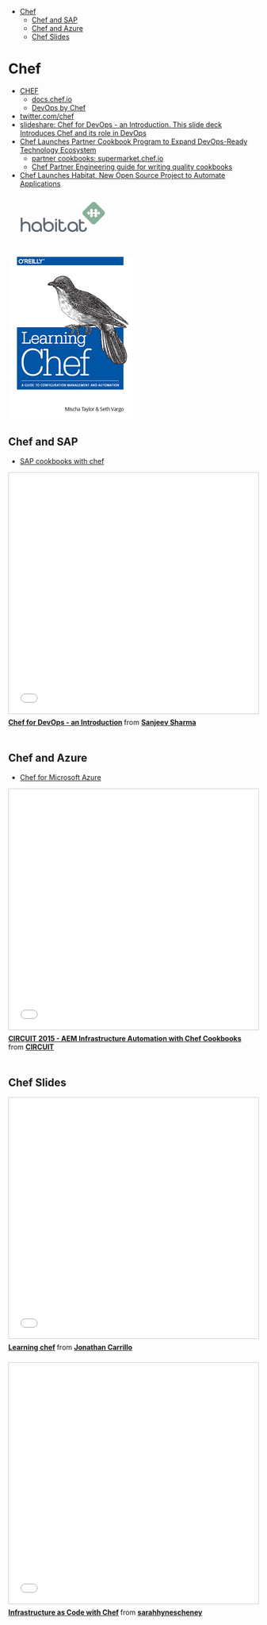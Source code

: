 <!-- MarkdownTOC -->

- [Chef](#chef)
    - [Chef and SAP](#chef-and-sap)
    - [Chef and Azure](#chef-and-azure)
    - [Chef Slides](#chef-slides)

<!-- /MarkdownTOC -->

# Chef
- [CHEF](https://www.chef.io/chef/)
	- [docs.chef.io](https://docs.chef.io/)
	- [DevOps by Chef](https://www.chef.io/solutions/devops/)
- [twitter.com/chef](https://twitter.com/chef)
- [slideshare: Chef for DevOps - an Introduction. This slide deck Introduces Chef and its role in DevOps](http://www.slideshare.net/sanjeev-sharma/chef-for-dev-ops-an-introduction)
- [Chef Launches Partner Cookbook Program to Expand DevOps-Ready Technology Ecosystem](https://www.chef.io/blog/2016/02/23/chef-launches-partner-cookbook-program-to-expand-devops-ready-technology-ecosystem/)
	- [partner cookbooks: supermarket.chef.io](https://supermarket.chef.io)
	- [Chef Partner Engineering guide for writing quality cookbooks](https://github.com/chef-partners/cookbook-guide)
- [Chef Launches Habitat, New Open Source Project to Automate Applications](http://devops.com/2016/06/14/chef-launches-habitat-new-open-source-project-automate-applications/)

[![habitat_chef](images/habitat_chef.png)](https://www.habitat.sh/)

[![Learning-Chef](images/Learning-Chef.png)](http://www.wowebook.org/learning-chef-a-guide-to-configuration-management-and-automation.html)

## Chef and SAP
- [SAP cookbooks with chef](http://sapcc.github.io/sap-cookbook-docs/)

<div class="container">
<iframe src="//www.slideshare.net/slideshow/embed_code/key/oWZBNOhxE5SjmS" width="595" height="485" frameborder="0" marginwidth="0" marginheight="0" scrolling="no" style="border:1px solid #CCC; border-width:1px; margin-bottom:5px; max-width: 100%;" allowfullscreen class="video"> </iframe> <div style="margin-bottom:5px"> <strong> <a href="//www.slideshare.net/sanjeev-sharma/chef-for-dev-ops-an-introduction" title="Chef for DevOps - an Introduction" target="_blank">Chef for DevOps - an Introduction</a> </strong> from <strong><a target="_blank" href="//www.slideshare.net/sanjeev-sharma">Sanjeev Sharma</a></strong> </div>
</div>
<br/>

## Chef and Azure
- [Chef for Microsoft Azure](https://www.chef.io/solutions/azure/)

<div class="container">
<iframe src="//www.slideshare.net/slideshow/embed_code/key/s00RuF52yJqXwH" width="595" height="485" frameborder="0" marginwidth="0" marginheight="0" scrolling="no" style="border:1px solid #CCC; border-width:1px; margin-bottom:5px; max-width: 100%;" allowfullscreen class="video"> </iframe> <div style="margin-bottom:5px"> <strong> <a href="//www.slideshare.net/CIRCUIT2015/circuit-2015-aem-infrastructure-automation-with-chef-cookbooks" title="CIRCUIT 2015 - AEM Infrastructure Automation with Chef Cookbooks" target="_blank">CIRCUIT 2015 - AEM Infrastructure Automation with Chef Cookbooks</a> </strong> from <strong><a href="//www.slideshare.net/CIRCUIT2015" target="_blank">CIRCUIT</a></strong> </div>
</div>
<br/>

## Chef Slides

<div class="container">
<iframe src="//www.slideshare.net/slideshow/embed_code/key/3vsGBOv3OtDabb" width="595" height="485" frameborder="0" marginwidth="0" marginheight="0" scrolling="no" style="border:1px solid #CCC; border-width:1px; margin-bottom:5px; max-width: 100%;" allowfullscreen class="video"> </iframe> <div style="margin-bottom:5px"> <strong> <a href="//www.slideshare.net/Joncak/learning-chef" title="Learning chef" target="_blank">Learning chef</a> </strong> from <strong><a href="//www.slideshare.net/Joncak" target="_blank">Jonathan Carrillo</a></strong> </div>
</div>
<br/>

<div class="container">
<iframe src="//www.slideshare.net/slideshow/embed_code/key/sDRYeujbEHoYtI" width="595" height="485" frameborder="0" marginwidth="0" marginheight="0" scrolling="no" style="border:1px solid #CCC; border-width:1px; margin-bottom:5px; max-width: 100%;" allowfullscreen class="video"> </iframe> <div style="margin-bottom:5px"> <strong> <a href="//www.slideshare.net/sarahhynescheney/infrastructure-as-code-with-chef" title="Infrastructure as Code with Chef" target="_blank">Infrastructure as Code with Chef</a> </strong> from <strong><a href="//www.slideshare.net/sarahhynescheney" target="_blank">sarahhynescheney</a></strong> </div>
</div>
<br/>
